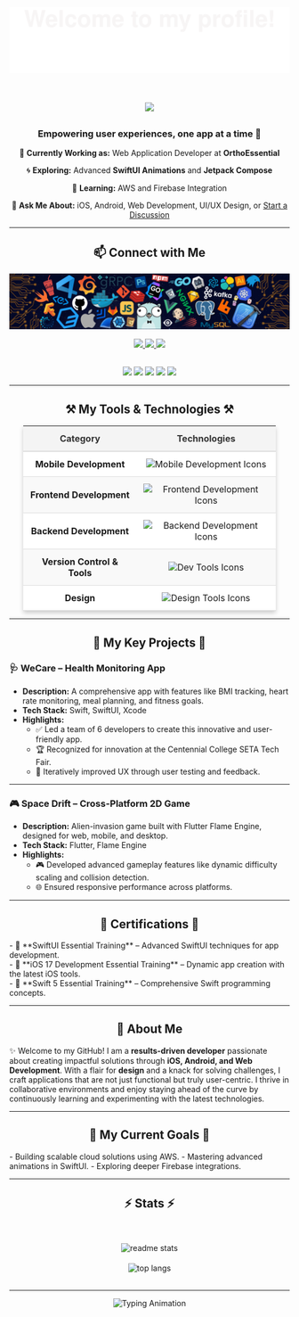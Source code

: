 ![](Assets/Bottom_up.svg)

<h1 align="center">
    <img src="https://readme-typing-svg.herokuapp.com/?font=Righteous&size=35&center=true&vCenter=true&width=800&height=70&duration=4000&lines=Hi+There!+👋;+I'm+Jeet+Panchal!;+A+Passionate+Developer+%26+Designer!;" />
</h1>

<h3 align="center">Empowering user experiences, one app at a time 🌟</h3>

<div align="center">

🔭 **Currently Working as:** Web Application Developer at **OrthoEssential**  

🌀 **Exploring:** Advanced **SwiftUI Animations** and **Jetpack Compose**  

🌱 **Learning:** AWS and Firebase Integration  

💬 **Ask Me About:** iOS, Android, Web Development, UI/UX Design, or [Start a Discussion](https://github.com/SpideyP00L/SpideyP00L/issues)  

</div>

---

<h2 align="center">📫 Connect with Me</h2>

![](Assets/main_block.png)

<div align="center">
  <a href="mailto:jeetbpanchal@gmail.com">
    <img src="https://img.shields.io/badge/Gmail-333333?style=for-the-badge&logo=gmail&logoColor=red"/>
  </a>
  <a href="https://www.linkedin.com/in/jeet-07-panchal/" target="_blank">
    <img src="https://img.shields.io/badge/LinkedIn-0077B5?style=for-the-badge&logo=linkedin&logoColor=white" />
  </a>
  <a href="https://github.com/SpideyP00L" target="_blank">
    <img src="https://img.shields.io/badge/GitHub-181717?style=for-the-badge&logo=github&logoColor=white" />
  </a>
</div>

<br>
<!--   my-Tags -->
<p align="center">
    <a href="https://github.com/SpideyP00L"><img src="https://img.shields.io/badge/status-updating-brightgreen.svg"></a>
    <a href="https://github.com/SpideyP00L"><img src="https://visitor-badge.laobi.icu/badge?page_id=SpideyP00L.SpideyP00L"></a>
    <a href="https://github.com/SpideyP00L/SpideyP00L/graphs/contributors"><img src="https://img.shields.io/github/contributors/SpideyP00L/SpideyP00L?color=blue"></a>
    <a href="https://github.com/SpideyP00L/SpideyP00L/stargazers"><img src="https://img.shields.io/github/stars/SpideyP00L/SpideyP00L.svg?logo=github"></a>
    <a href="https://github.com/SpideyP00L/network/members"><img src="https://img.shields.io/github/forks/SpideyP00L/SpideyP00L.svg?color=blue&logo=github"></a>
</p>

---

<h2 align="center">⚒️ My Tools & Technologies ⚒️</h2>

<table align="center" style="border-collapse: collapse; margin: auto; width: 90%; text-align: center; font-size: 16px; box-shadow: 0 4px 8px rgba(0, 0, 0, 0.2);">
  <thead>
    <tr style="background-color: #f4f4f4; color: #333; border-bottom: 2px solid #ddd;">
      <th style="padding: 12px;">Category</th>
      <th style="padding: 12px;">Technologies</th>
    </tr>
  </thead>
  <tbody>
    <tr style="background-color: #ffffff; border-bottom: 1px solid #ddd;">
      <td style="padding: 12px; font-weight: bold;">Mobile Development</td>
      <td style="padding: 12px;">
        <img src="https://skillicons.dev/icons?i=swift,kotlin,flutter,androidstudio,apple" height="40" alt="Mobile Development Icons"/>
      </td>
    </tr>
    <tr style="background-color: #f9f9f9; border-bottom: 1px solid #ddd;">
      <td style="padding: 12px; font-weight: bold;">Frontend Development</td>
      <td style="padding: 12px;">
        <img src="https://skillicons.dev/icons?i=html,css,javascript,react,typescript,tailwind" height="40" alt="Frontend Development Icons"/>
      </td>
    </tr>
    <tr style="background-color: #ffffff; border-bottom: 1px solid #ddd;">
      <td style="padding: 12px; font-weight: bold;">Backend Development</td>
      <td style="padding: 12px;">
        <img src="https://skillicons.dev/icons?i=nodejs,express,mysql,mongodb,firebase" height="40" alt="Backend Development Icons"/>
      </td>
    </tr>
    <tr style="background-color: #f9f9f9; border-bottom: 1px solid #ddd;">
      <td style="padding: 12px; font-weight: bold;">Version Control & Tools</td>
      <td style="padding: 12px;">
        <img src="https://skillicons.dev/icons?i=git,vscode,github,gitlab" height="40" alt="Dev Tools Icons"/>
      </td>
    </tr>
    <tr style="background-color: #ffffff; border-bottom: 1px solid #ddd;">
      <td style="padding: 12px; font-weight: bold;">Design</td>
      <td style="padding: 12px;">
        <img src="https://skillicons.dev/icons?i=figma,photoshop" height="40" alt="Design Tools Icons"/>
      </td>
    </tr>
  </tbody>
</table>



---

<h2 align="center">🚀 My Key Projects 🚀</h2>

### 🩺 **WeCare – Health Monitoring App**
- **Description:** A comprehensive app with features like BMI tracking, heart rate monitoring, meal planning, and fitness goals.
- **Tech Stack:** Swift, SwiftUI, Xcode
- **Highlights:**  
  - ✅ Led a team of 6 developers to create this innovative and user-friendly app.  
  - 🏆 Recognized for innovation at the Centennial College SETA Tech Fair.  
  - 🔄 Iteratively improved UX through user testing and feedback.

---

### 🎮 **Space Drift – Cross-Platform 2D Game**
- **Description:** Alien-invasion game built with Flutter Flame Engine, designed for web, mobile, and desktop.
- **Tech Stack:** Flutter, Flame Engine
- **Highlights:**  
  - 🎮 Developed advanced gameplay features like dynamic difficulty scaling and collision detection.  
  - 🌐 Ensured responsive performance across platforms.

---

<h2 align="center">📜 Certifications 📜</h2>
- 🏅 **SwiftUI Essential Training** – Advanced SwiftUI techniques for app development.  <br>
- 🏅 **iOS 17 Development Essential Training** – Dynamic app creation with the latest iOS tools. <br> 
- 🏅 **Swift 5 Essential Training** – Comprehensive Swift programming concepts.

---

<h2 align="center">🌟 About Me</h2>

✨ Welcome to my GitHub! I am a **results-driven developer** passionate about creating impactful solutions through **iOS, Android, and Web Development**. With a flair for **design** and a knack for solving challenges, I craft applications that are not just functional but truly user-centric. I thrive in collaborative environments and enjoy staying ahead of the curve by continuously learning and experimenting with the latest technologies.  

---

<h2 align="center">🌱 My Current Goals 🌱</h2>
- Building scalable cloud solutions using AWS.  
- Mastering advanced animations in SwiftUI.  
- Exploring deeper Firebase integrations.

---

<div align="center">
  <h2>⚡ Stats ⚡</h2>
<br/><br/>
  <img width=390 src="https://github-readme-stats.vercel.app/api?username=SpideyP00L&count_private=true&show_icons=true&theme=react&rank_icon=github&border_radius=10" alt="readme stats" />
<br/><br/>
  <img width=325 align="center" src="https://github-readme-stats.vercel.app/api/top-langs/?username=SpideyP00L&hide=HTML&langs_count=8&layout=compact&theme=react&border_radius=10" alt="top langs" />
<br/><br/>
</div>

---

<p align="center">
  <img src="https://readme-typing-svg.demolab.com?font=Fira+Code&weight=800&size=18&duration=2000&pause=1000&color=36BCF7&center=true&width=500&lines=Thanks+for+visiting+my+GitHub!;Let's+build+something+awesome+together!" alt="Typing Animation"/>
</p>
